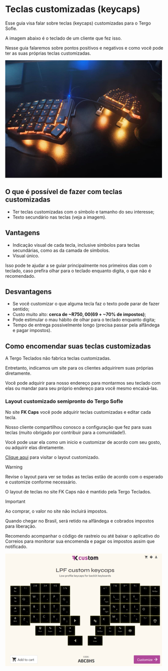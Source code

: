 # Teclas customizadas (keycaps)

Esse guia visa falar sobre teclas (keycaps) customizadas para o Tergo Sofle.

A imagem abaixo é o teclado de um cliente que fez isso.

Nesse guia falaremos sobre pontos positivos e negativos e como você pode ter as suas próprias teclas customizadas.

<img src="../../../imagens/keycaps_custom.jpeg" alt="Exemplo" width="500" />

## O que é possível de fazer com teclas customizadas

- Ter teclas customizadas com o símbolo e tamanho do seu interesse;
- Texto secundário nas teclas (veja a imagem).

## Vantagens

- Indicação visual de cada tecla, inclusive símbolos para teclas secundárias, como as da camada de símbolos.
- Visual único.

Isso pode te ajudar a se guiar principalmente nos primeiros dias com o teclado, caso prefira olhar para o teclado enquanto digita, o que não é recomendado.

## Desvantagens

- Se você customizar o que alguma tecla faz o texto pode parar de fazer sentido;
- Custo muito alto: **cerca de ~R$750,00 ($69 + ~70% de impostos)**;
- Pode estimular o mau hábito de olhar para o teclado enquanto digita;
- Tempo de entrega possivelmente longo (precisa passar pela alfândega e pagar impostos).

## Como encomendar suas teclas customizadas

A Tergo Teclados não fabrica teclas customizadas.

Entretanto, indicamos um site para os clientes adquirirem suas próprias diretamente.

Você pode adquirir para nosso endereço para montarmos seu teclado com elas ou mandar para seu próprio endereço para você mesmo encaixá-las.

### Layout customizado semipronto do Tergo Sofle

No site **FK Caps** você pode adquirir teclas customizadas e editar cada tecla.

Nosso cliente compartilhou conosco a configuração que fez para suas teclas (muito obrigado por contribuir para a comunidade!).

Você pode usar ela como um inicio e customizar de acordo com seu gosto, ou adquirir elas diretamente.

[Clique aqui](https://fkcaps.com/custom/ABC8H5) para visitar o layout customizado.

> [!WARNING]
>
> Revise o layout para ver se todas as teclas estão de acordo com o esperado e customize conforme necessário.
>
> O layout de teclas no site FK Caps não é mantido pela Tergo Teclados.

> [!IMPORTANT]
>
> Ao comprar, o valor no site não incluirá impostos.
>
> Quando chegar no Brasil, será retido na alfândega e cobrados impostos para liberação.
>
> Recomendo acompanhar o código de rastreio ou até baixar o aplicativo do Correios para monitorar sua encomenda e pagar os impostos assim que notificado.

<img src="../../../imagens/fkcustom.png" alt="Exemplo" width="500" />
